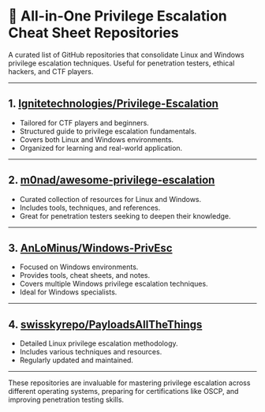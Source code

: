 # 🔐 All-in-One Privilege Escalation Cheat Sheet Repositories

A curated list of GitHub repositories that consolidate Linux and Windows privilege escalation techniques. Useful for penetration testers, ethical hackers, and CTF players.

---

## 1. [Ignitetechnologies/Privilege-Escalation](https://github.com/Ignitetechnologies/Privilege-Escalation)
- Tailored for CTF players and beginners.
- Structured guide to privilege escalation fundamentals.
- Covers both Linux and Windows environments.
- Organized for learning and real-world application.

---

## 2. [m0nad/awesome-privilege-escalation](https://github.com/m0nad/awesome-privilege-escalation)
- Curated collection of resources for Linux and Windows.
- Includes tools, techniques, and references.
- Great for penetration testers seeking to deepen their knowledge.

---

## 3. [AnLoMinus/Windows-PrivEsc](https://github.com/AnLoMinus/Windows-PrivEsc)
- Focused on Windows environments.
- Provides tools, cheat sheets, and notes.
- Covers multiple Windows privilege escalation techniques.
- Ideal for Windows specialists.

---

## 4. [swisskyrepo/PayloadsAllTheThings](https://github.com/swisskyrepo/PayloadsAllTheThings/blob/master/Methodology%20and%20Resources/Linux%20-%20Privilege%20Escalation.md)
- Detailed Linux privilege escalation methodology.
- Includes various techniques and resources.
- Regularly updated and maintained.

---

These repositories are invaluable for mastering privilege escalation across different operating systems, preparing for certifications like OSCP, and improving penetration testing skills.
